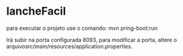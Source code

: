 # lancheFacil


para executar o projeto use o comando:  mvn pring-boot:run

Irá subir na porta configurada 8093, para modificar a porta, altere o arquivosrc/main/resources/application.properties.
